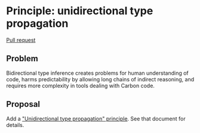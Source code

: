# Principle: unidirectional type propagation

<!--
Part of the Carbon Language project, under the Apache License v2.0 with LLVM
Exceptions. See /LICENSE for license information.
SPDX-License-Identifier: Apache-2.0 WITH LLVM-exception
-->

[Pull request](https://github.com/carbon-language/carbon-lang/pull/103)

## Problem

Bidirectional type inference creates problems for human understanding of code,
harms predictability by allowing long chains of indirect reasoning, and requires
more complexity in tools dealing with Carbon code.

## Proposal

Add a
["Unidirectional type propagation" principle](/docs/project/principles/unidirectional-type-propagation.md).
See that document for details.
